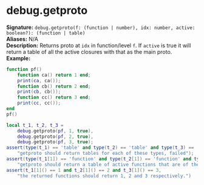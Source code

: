 # debug.getproto
**Signature:** `debug.getproto(f: (function | number), idx: number, active: boolean?): (function | table)` <br>
**Aliases:** N/A <br>
**Description:** Returns proto at `idx` in function/level `f`. If `active` is true it will return a table of all the active closures with that as the main proto. <br>
**Example:**
```lua
function pf()
	function ca() return 1 end;
	print(ca, ca());
	function cb() return 2 end;
	print(cb, cb());
	function cc() return 3 end;
	print(cc, cc());
end
pf()

local t_1, t_2, t_3 = 
	debug.getproto(pf, 1, true), 
	debug.getproto(pf, 2, true), 
	debug.getproto(pf, 3, true);
assert(type(t_1) == 'table' and type(t_2) == 'table' and type(t_3) == 'table', 
	"getproto should return tables for each of these types, failed");
assert(type(t_1[1]) == 'function' and type(t_2[1]) == 'function' and type(t_3[1]) == 'function', 
	"getproto should return a table of active functions that are of the unique proto, in this case each of these have one active.")
assert(t_1[1]() == 1 and t_2[1]() == 2 and t_3[1]() == 3,
	"the returned functions should return 1, 2 and 3 respectively.")
```
